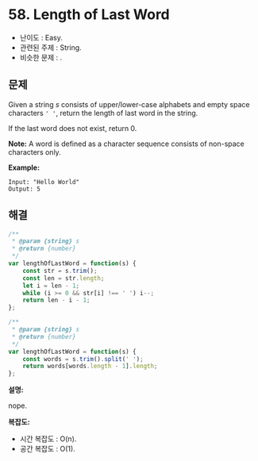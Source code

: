 # 58. Length of Last Word

- 난이도 : Easy.
- 관련된 주제 : String.
- 비슷한 문제 : .

## 문제

Given a string *s* consists of upper/lower-case alphabets and empty space characters `' '`, return the length of last word in the string.

If the last word does not exist, return 0.

**Note:** A word is defined as a character sequence consists of non-space characters only.

**Example:**

```
Input: "Hello World"
Output: 5
```

## 해결

```javascript
/**
 * @param {string} s
 * @return {number}
 */
var lengthOfLastWord = function(s) {
	const str = s.trim();
    const len = str.length;
    let i = len - 1;
    while (i >= 0 && str[i] !== ' ') i--;
    return len - i - 1;
};
```

```javascript
/**
 * @param {string} s
 * @return {number}
 */
var lengthOfLastWord = function(s) {
    const words = s.trim().split(' ');
    return words[words.length - 1].length;
};
```



**설명:**

nope.

**복잡도:**

- 시간 복잡도 : O(n).
- 공간 복잡도 : O(1).